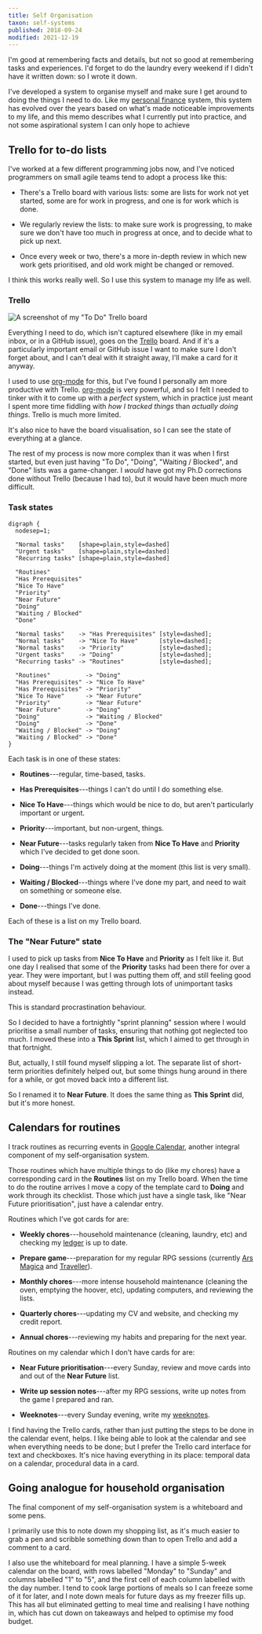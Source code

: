 ```yaml
---
title: Self Organisation
taxon: self-systems
published: 2018-09-24
modified: 2021-12-19
---
```


I'm good at remembering facts and details, but not so good at
remembering tasks and experiences.  I'd forget to do the laundry every
weekend if I didn't have it written down: so I wrote it down.

I've developed a system to organise myself and make sure I get around
to doing the things I need to do.  Like my [personal finance][]
system, this system has evolved over the years based on what's made
noticeable improvements to my life, and this memo describes what I
currently put into practice, and not some aspirational system I can
only hope to achieve

[personal finance]: personal-finance.html


Trello for to-do lists
----------------------

I've worked at a few different programming jobs now, and I've noticed
programmers on small agile teams tend to adopt a process like this:

- There's a Trello board with various lists: some are lists for work
  not yet started, some are for work in progress, and one is for work
  which is done.

- We regularly review the lists: to make sure work is progressing, to
  make sure we don't have too much in progress at once, and to decide
  what to pick up next.

- Once every week or two, there's a more in-depth review in which new
  work gets prioritised, and old work might be changed or removed.

I think this works really well.  So I use this system to manage my
life as well.

### Trello

![A screenshot of my "To Do" Trello board](self-organisation/todo.png)

Everything I need to do, which isn't captured elsewhere (like in my
email inbox, or in a GitHub issue), goes on the [Trello][] board.  And
if it's a particularly important email or GitHub issue I want to make
sure I don't forget about, and I can't deal with it straight away,
I'll make a card for it anyway.

I used to use [org-mode][] for this, but I've found I personally am
more productive with Trello.  [org-mode][] is very powerful, and so I
felt I needed to tinker with it to come up with a *perfect* system,
which in practice just meant I spent more time fiddling with *how I
tracked things* than *actually doing things*.  Trello is much more
limited.

It's also nice to have the board visualisation, so I can see the state
of everything at a glance.

The rest of my process is now more complex than it was when I first
started, but even just having "To Do", "Doing", "Waiting / Blocked",
and "Done" lists was a game-changer.  I *would* have got my Ph.D
corrections done without Trello (because I had to), but it would have
been much more difficult.

[Trello]: https://trello.com/
[org-mode]: https://orgmode.org/

### Task states

```graphviz
digraph {
  nodesep=1;

  "Normal tasks"    [shape=plain,style=dashed]
  "Urgent tasks"    [shape=plain,style=dashed]
  "Recurring tasks" [shape=plain,style=dashed]

  "Routines"
  "Has Prerequisites"
  "Nice To Have"
  "Priority"
  "Near Future"
  "Doing"
  "Waiting / Blocked"
  "Done"

  "Normal tasks"    -> "Has Prerequisites" [style=dashed];
  "Normal tasks"    -> "Nice To Have"      [style=dashed];
  "Normal tasks"    -> "Priority"          [style=dashed];
  "Urgent tasks"    -> "Doing"             [style=dashed];
  "Recurring tasks" -> "Routines"          [style=dashed];

  "Routines"          -> "Doing"
  "Has Prerequisites" -> "Nice To Have"
  "Has Prerequisites" -> "Priority"
  "Nice To Have"      -> "Near Future"
  "Priority"          -> "Near Future"
  "Near Future"       -> "Doing"
  "Doing"             -> "Waiting / Blocked"
  "Doing"             -> "Done"
  "Waiting / Blocked" -> "Doing"
  "Waiting / Blocked" -> "Done"
}
```

Each task is in one of these states:

- **Routines**---regular, time-based, tasks.

- **Has Prerequisites**---things I can't do until I do something else.

- **Nice To Have**---things which would be nice to do, but aren't
  particularly important or urgent.

- **Priority**---important, but non-urgent, things.

- **Near Future**---tasks regularly taken from **Nice To Have** and
  **Priority** which I've decided to get done soon.

- **Doing**---things I'm actively doing at the moment (this list is
  very small).

- **Waiting / Blocked**---things where I've done my part, and need to
  wait on something or someone else.

- **Done**---things I've done.

Each of these is a list on my Trello board.

### The "Near Future" state

I used to pick up tasks from **Nice To Have** and **Priority** as I
felt like it.  But one day I realised that some of the **Priority**
tasks had been there for over a year.  They were important, but I was
putting them off, and still feeling good about myself because I was
getting through lots of unimportant tasks instead.

This is standard procrastination behaviour.

So I decided to have a fortnightly "sprint planning" session where I
would prioritise a small number of tasks, ensuring that nothing got
neglected too much.  I moved these into a **This Sprint** list, which
I aimed to get through in that fortnight.

But, actually, I still found myself slipping a lot.  The separate list
of short-term priorities definitely helped out, but some things hung
around in there for a while, or got moved back into a different list.

So I renamed it to **Near Future**.  It does the same thing as **This
Sprint** did, but it's more honest.


Calendars for routines
----------------------

I track routines as recurring events in [Google Calendar][], another
integral component of my self-organisation system.

Those routines which have multiple things to do (like my chores) have
a corresponding card in the **Routines** list on my Trello board.
When the time to do the routine arrives I move a copy of the template
card to **Doing** and work through its checklist.  Those which just
have a single task, like "Near Future prioritisation", just have a
calendar entry.

Routines which I've got cards for are:

- **Weekly chores**---household maintenance (cleaning, laundry, etc)
  and checking my [ledger][personal finance] is up to date.

- **Prepare game**---preparation for my regular RPG sessions
  (currently [Ars Magica][] and [Traveller][]).

- **Monthly chores**---more intense household maintenance (cleaning
  the oven, emptying the hoover, etc), updating computers, and
  reviewing the lists.

- **Quarterly chores**---updating my CV and website, and checking my
  credit report.

- **Annual chores**---reviewing my habits and preparing for the next
  year.

Routines on my calendar which I don't have cards for are:

- **Near Future prioritisation**---every Sunday, review and move cards
  into and out of the **Near Future** list.

- **Write up session notes**---after my RPG sessions, write up notes
  from the game I prepared and ran.

- **Weeknotes**---every Sunday evening, write my [weeknotes][].

I find having the Trello cards, rather than just putting the steps to
be done in the calendar event, helps.  I like being able to look at
the calendar and see when everything needs to be done; but I prefer
the Trello card interface for text and checkboxes.  It's nice having
everything in its place: temporal data on a calendar, procedural data
in a card.

[Google Calendar]: https://calendar.google.com/
[Ars Magica]: campaign-notes-2021-11-ars-magica.html
[Traveller]: campaign-notes-2021-10-traveller.html
[weeknotes]: taxon/weeknotes.html


Going analogue for household organisation
------------------------------------------

The final component of my self-organisation system is a whiteboard and
some pens.

I primarily use this to note down my shopping list, as it's much
easier to grab a pen and scribble something down than to open Trello
and add a comment to a card.

I also use the whiteboard for meal planning.  I have a simple 5-week
calendar on the board, with rows labelled "Monday" to "Sunday" and
columns labelled "1" to "5", and the first cell of each column
labelled with the day number.  I tend to cook large portions of meals
so I can freeze some of it for later, and I note down meals for future
days as my freezer fills up.  This has all but eliminated getting to
meal time and realising I have nothing in, which has cut down on
takeaways and helped to optimise my food budget.
